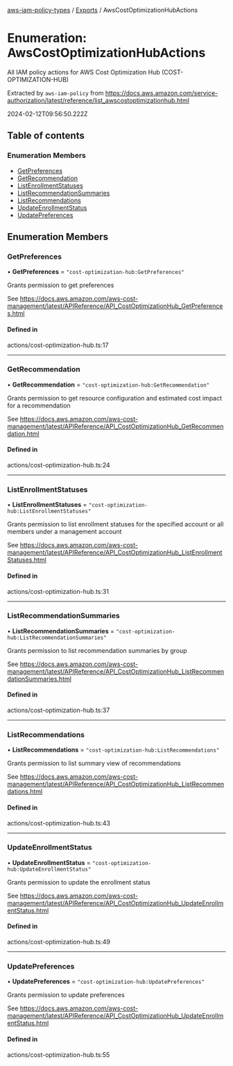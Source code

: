 [aws-iam-policy-types](../README.md) / [Exports](../modules.md) / AwsCostOptimizationHubActions

# Enumeration: AwsCostOptimizationHubActions

All IAM policy actions for AWS Cost Optimization Hub (COST-OPTIMIZATION-HUB)

Extracted by `aws-iam-policy` from
https://docs.aws.amazon.com/service-authorization/latest/reference/list_awscostoptimizationhub.html

2024-02-12T09:56:50.222Z

## Table of contents

### Enumeration Members

- [GetPreferences](AwsCostOptimizationHubActions.md#getpreferences)
- [GetRecommendation](AwsCostOptimizationHubActions.md#getrecommendation)
- [ListEnrollmentStatuses](AwsCostOptimizationHubActions.md#listenrollmentstatuses)
- [ListRecommendationSummaries](AwsCostOptimizationHubActions.md#listrecommendationsummaries)
- [ListRecommendations](AwsCostOptimizationHubActions.md#listrecommendations)
- [UpdateEnrollmentStatus](AwsCostOptimizationHubActions.md#updateenrollmentstatus)
- [UpdatePreferences](AwsCostOptimizationHubActions.md#updatepreferences)

## Enumeration Members

### GetPreferences

• **GetPreferences** = ``"cost-optimization-hub:GetPreferences"``

Grants permission to get preferences

See https://docs.aws.amazon.com/aws-cost-management/latest/APIReference/API_CostOptimizationHub_GetPreferences.html

#### Defined in

actions/cost-optimization-hub.ts:17

___

### GetRecommendation

• **GetRecommendation** = ``"cost-optimization-hub:GetRecommendation"``

Grants permission to get resource configuration and estimated cost impact for a
recommendation

See https://docs.aws.amazon.com/aws-cost-management/latest/APIReference/API_CostOptimizationHub_GetRecommendation.html

#### Defined in

actions/cost-optimization-hub.ts:24

___

### ListEnrollmentStatuses

• **ListEnrollmentStatuses** = ``"cost-optimization-hub:ListEnrollmentStatuses"``

Grants permission to list enrollment statuses for the specified account or all
members under a management account

See https://docs.aws.amazon.com/aws-cost-management/latest/APIReference/API_CostOptimizationHub_ListEnrollmentStatuses.html

#### Defined in

actions/cost-optimization-hub.ts:31

___

### ListRecommendationSummaries

• **ListRecommendationSummaries** = ``"cost-optimization-hub:ListRecommendationSummaries"``

Grants permission to list recommendation summaries by group

See https://docs.aws.amazon.com/aws-cost-management/latest/APIReference/API_CostOptimizationHub_ListRecommendationSummaries.html

#### Defined in

actions/cost-optimization-hub.ts:37

___

### ListRecommendations

• **ListRecommendations** = ``"cost-optimization-hub:ListRecommendations"``

Grants permission to list summary view of recommendations

See https://docs.aws.amazon.com/aws-cost-management/latest/APIReference/API_CostOptimizationHub_ListRecommendations.html

#### Defined in

actions/cost-optimization-hub.ts:43

___

### UpdateEnrollmentStatus

• **UpdateEnrollmentStatus** = ``"cost-optimization-hub:UpdateEnrollmentStatus"``

Grants permission to update the enrollment status

See https://docs.aws.amazon.com/aws-cost-management/latest/APIReference/API_CostOptimizationHub_UpdateEnrollmentStatus.html

#### Defined in

actions/cost-optimization-hub.ts:49

___

### UpdatePreferences

• **UpdatePreferences** = ``"cost-optimization-hub:UpdatePreferences"``

Grants permission to update preferences

See https://docs.aws.amazon.com/aws-cost-management/latest/APIReference/API_CostOptimizationHub_UpdateEnrollmentStatus.html

#### Defined in

actions/cost-optimization-hub.ts:55
